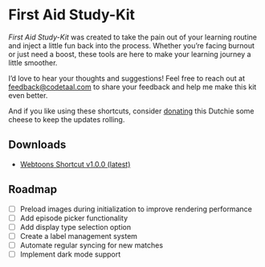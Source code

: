 # First Aid Study-Kit

*First Aid Study-Kit* was created to take the pain out of your learning routine and inject a little fun back into the process. Whether you’re facing burnout or just need a boost, these tools are here to make your learning journey a little smoother.

I’d love to hear your thoughts and suggestions! Feel free to reach out at [feedback@codetaal.com](mailto:feedback@codetaal.com) to share your feedback and help me make this kit even better.

And if you like using these shortcuts, consider [donating](https://buymeacoffee.com/first.aid.studykit) this Dutchie some cheese to keep the updates rolling.

## Downloads

- [Webtoons Shortcut v1.0.0 (latest)](https://codetaal.github.io/ios-shortcuts/webtoons/webtoons.shortcut)

## Roadmap

- [ ] Preload images during initialization to improve rendering performance
- [ ] Add episode picker functionality
- [ ] Add display type selection option
- [ ] Create a label management system
- [ ] Automate regular syncing for new matches
- [ ] Implement dark mode support
